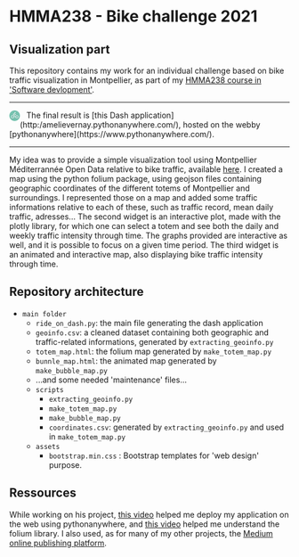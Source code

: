 # HMMA238 - Bike challenge 2021
## Visualization part

This repository contains my work for an individual challenge based on bike traffic visualization in Montpellier, as part of my [HMMA238 course in 'Software devlopment'](https://github.com/bcharlier/HMMA238).

-----

<div style="float: left;"><img src="icon_biker.png" width="19" height="19"/></div>&nbsp;&nbsp;
The final result is [this Dash application](http:/amelievernay.pythonanywhere.com/), hosted on the webby [pythonanywhere](https://www.pythonanywhere.com/).

-----

My idea was to provide a simple visualization tool using Montpellier Méditerrannée Open Data relative to bike traffic, available [here](https://data.montpellier3m.fr/dataset/comptages-velo-et-pieton-issus-des-eco-compteurs). I created a map using the python folium package, using geojson files containing geographic coordinates of the different totems of Montpellier and surroundings. I represented those on a map and added some traffic informations relative to each of these, such as traffic record, mean daily traffic, adresses... The second widget is an interactive plot, made with the plotly library, for which one can select a totem and see both the daily and weekly traffic intensity through time. The graphs provided are interactive as well, and it is possible to focus on a given time period. The third widget is an animated and interactive map, also displaying bike traffic intensity through time.

## Repository architecture

* `main folder`
    * `ride_on_dash.py`: the main file generating the dash application
    * `geoinfo.csv`: a cleaned dataset containing both geographic and traffic-related informations, generated by `extracting_geoinfo.py`
    * `totem_map.html`: the folium map generated by `make_totem_map.py`
    * `bunnle_map.html`: the animated map generated by `make_bubble_map.py`
    * ...and some needed 'maintenance' files...
    * `scripts`
        * `extracting_geoinfo.py`
        * `make_totem_map.py`
        * `make_bubble_map.py`
        * `coordinates.csv`: generated by `extracting_geoinfo.py` and used in `make_totem_map.py`
    * `assets`
        * `bootstrap.min.css` : Bootstrap templates for 'web design' purpose.

## Ressources

While working on his project, [this video](https://www.youtube.com/watch?v=WOWVat5BgM4&list=TLPQMjcwMzIwMjHCyNnQBOYOow&index=2) helped me deploy my application on the web using pythonanywhere, and [this video](https://www.youtube.com/watch?v=9biKWoGK3j0&list=PL2UmzTIzxgL4GUqBPhGcpMe5BTOp0Ovqv&index=4) helped me understand the folium library. I also used, as for many of my other projects, the [Medium online publishing platform](https://medium.com/).